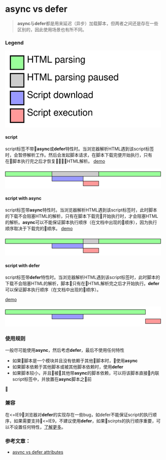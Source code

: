 # async vs defer

> **async**与**defer**都是用来延迟（异步）加载脚本，但两者之间还是存在一些区别的，因此使用场景也有所不同。


### Legend
![legend](./legend.svg)


#### script
script标签不带**async**或**defer**特性时。当浏览器解析HTML遇到该script标签时，会暂停解析工作。然后会发起脚本请求，在脚本下载完便开始执行，只有在脚本执行完之后才恢复HTML解析。
[demo](./demo/script.html)

![script](./script.svg)

#### script with async

script标签带**async**特性时。当浏览器解析HTML遇到该script标签时，此时脚本的下载不会阻塞HTML的解析，只有在脚本下载完开始执行时，才会阻塞HTML的解析。**async**可以不能保证脚本执行顺序（在文档中出现的顺序），因为执行顺序取决于下载完的顺序。
[demo](./demo/script-async.html)

![script](./script-async.svg)

#### script with defer

script标签带**defer**特性时。当浏览器解析HTML遇到该script标签时，此时脚本的下载不会阻塞HTML的解析，脚本只有在HTML解析完之后才开始执行。**defer**可以保证脚本执行顺序（在文档中出现的顺序）。

[demo](./demo/script-defer.html)

![script](./script-defer.svg)

### 使用规则
一般尽可能使用**async**，然后考虑**defer**，最后不使用任何特性
- 如果脚本是一个模块并且没有依赖于其他脚本时，使用**async**
- 如果脚本依赖于其他脚本或被其他脚本依赖时，使用**defer**
- 如果脚本较小，并且被其他带**async**的脚本依赖，可以将该脚本直接内联script标签中，并放置在**async**脚本之前


### 兼容

在<=IE9浏览器对**defer**的实现存在一些bug，如defer不能保证script的执行顺序，如果需要支持<=IE9，不建议使用**defer**，如果scirpts的执行顺序重要，可以不设置任何特性，[了解更多](https://github.com/h5bp/lazyweb-requests/issues/42)。

### 参考文章：
- [async vs defer attributes](http://www.growingwiththeweb.com/2014/02/async-vs-defer-attributes.html)
